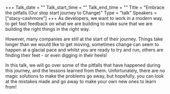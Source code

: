 +++
Talk_date = ""
Talk_start_time = ""
Talk_end_time = ""
Title = "Embrace the pitfalls (Our stop start journey to Change)"
Type = "talk"
Speakers = ["stacy-cashmore"]
+++
As developers, we want to work in a modern way, to get fast feedback on what we are building to make sure that we are building the right things in the right way.

However, many companies are still at the start of their journey. Things take longer than we would like to get moving, sometimes change can seem to happen at a glacial pace and whilst you are ready to try and run, others are finding their feet - or even digging in their heels!

In this talk, we will go over some of the pitfalls that have happened during this journey, and the lessons learned from them. Unfortunately, there are no magic solutions to make the problems go away, but hopefully, you can look at the mistakes made and go away to make your own new ones to learn from!
